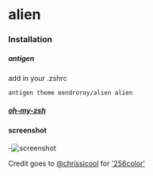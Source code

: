 # alien
### Installation
##### antigen
add in your .zshrc

    antigen theme eendroroy/alien alien
##### [oh-my-zsh](https://github.com/robbyrussell/oh-my-zsh/wiki/Customization#overriding-and-adding-themes)
#### screenshot
-![screenshot](https://github.com/eendroroy/alien/raw/images/images/alien-mac.png "alien")

Credit goes to [@chrissicool](https://github.com/chrissicool) for ['256color'](https://github.com/chrissicool/zsh-256color)
